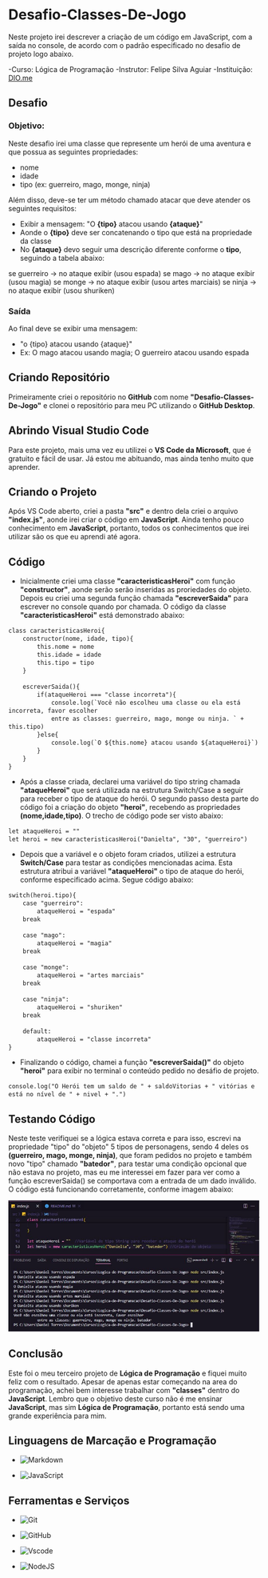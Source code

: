 # Desafio-Classes-De-Jogo

Neste projeto irei descrever a criação de um código em JavaScript, com a saída no console, de acordo com o padrão especificado no desafio de projeto logo abaixo.

-Curso: Lógica de Programação
-Instrutor: Felipe Silva Aguiar
-Instituição: [DIO.me](https://www.dio.me/)

## Desafio

### Objetivo:

Neste desafio irei uma classe que represente um herói de uma aventura e que possua as seguintes propriedades:

- nome
- idade
- tipo (ex: guerreiro, mago, monge, ninja)

Além disso, deve-se ter um método chamado atacar que deve atender os seguintes requisitos:

- Exibir a mensagem: "O __{tipo}__ atacou usando __{ataque}__"
- Aonde o __{tipo}__ deve ser concatenando o tipo que está na propriedade da classe
- No __{ataque}__ devo seguir uma descrição diferente conforme o __tipo__, seguindo a tabela abaixo:

se guerreiro -> no ataque exibir (usou espada)
se mago -> no ataque exibir (usou magia)
se monge -> no ataque exibir (usou artes marciais)
se ninja -> no ataque exibir (usou shuriken)

### Saída

Ao final deve se exibir uma mensagem:

- "o {tipo} atacou usando {ataque}"
- Ex: O mago atacou usando magia; O guerreiro atacou usando espada

## Criando Repositório

Primeiramente criei o repositório no __GitHub__ com nome __"Desafio-Classes-De-Jogo"__ e clonei o repositório para meu PC utilizando o __GitHub Desktop__.

## Abrindo Visual Studio Code

Para este projeto, mais uma vez eu utilizei o __VS Code da Microsoft__, que é gratuito e fácil de usar. Já estou me abituando, mas ainda tenho muito que aprender.

## Criando o Projeto

Após VS Code aberto, criei a pasta __"src"__ e dentro dela criei o arquivo __"index.js"__, aonde irei criar o código em __JavaScript__. Ainda tenho pouco conhecimento em  __JavaScript__, portanto, todos os conhecimentos que irei utilizar são os que eu aprendi até agora.

## Código

- Inicialmente criei uma classe __"caracteristicasHeroi"__ com função __"constructor"__, aonde serão serão inseridas as proriedades do objeto. Depois eu criei uma segunda função chamada __"escreverSaida"__ para escrever no console quando por chamada. O código da classe __"caracteristicasHeroi"__ está demonstrado abaixo:

```
class caracteristicasHeroi{
    constructor(nome, idade, tipo){
        this.nome = nome
        this.idade = idade
        this.tipo = tipo
    }

    escreverSaida(){
        if(ataqueHeroi === "classe incorreta"){
            console.log(`Você não escolheu uma classe ou ela está incorreta, favor escolher 
            entre as classes: guerreiro, mago, monge ou ninja. ` + this.tipo)
        }else{
            console.log(`O ${this.nome} atacou usando ${ataqueHeroi}`)
        }
    }
}
```

- Após a classe criada, declarei uma variável do tipo string chamada __"ataqueHeroi"__ que será utilizada na estrutura Switch/Case a seguir para receber o tipo de ataque do herói. O segundo passo desta parte do código foi a criação do objeto __"heroi"__, recebendo as propriedades __(nome,idade,tipo)__. O trecho de código pode ser visto abaixo:

```
let ataqueHeroi = ""
let heroi = new caracteristicasHeroi("Danielta", "30", "guerreiro")
```

- Depois que a variável e o objeto foram criados, utilizei a estrutura __Switch/Case__ para testar as condições mencionadas acima. Esta estrutura atribui a variável __"ataqueHeroi"__ o tipo de ataque do herói, conforme especificado acima. Segue código abaixo:

```
switch(heroi.tipo){ 
    case "guerreiro":
        ataqueHeroi = "espada"
    break

    case "mago":
        ataqueHeroi = "magia"
    break

    case "monge":
        ataqueHeroi = "artes marciais"
    break

    case "ninja":
        ataqueHeroi = "shuriken"
    break

    default:
        ataqueHeroi = "classe incorreta"
}
```

- Finalizando o código, chamei a função __"escreverSaida()"__ do objeto __"heroi"__ para exibir no terminal o conteúdo pedido no desáfio de projeto.

```
console.log("O Herói tem um saldo de " + saldoVitorias + " vitórias e está no nível de " + nivel + ".")
```

## Testando Código

Neste teste verifiquei se a lógica estava correta e para isso, escrevi na propriedade "tipo" do "objeto" 5 tipos de personagens, sendo 4 deles os __(guerreiro, mago, monge, ninja)__, que foram pedidos no projeto e também novo "tipo" chamado __"batedor"__, para testar uma condição opcional que não estava no projeto, mas eu me interessei em fazer para ver como a função escreverSaida() se comportava com a entrada de um dado inválido. O código está funcionando corretamente, conforme imagem abaixo:

<img src="Image/TestesTiposHerois.JPG">


## Conclusão

Este foi o meu terceiro projeto de __Lógica de Programação__ e fiquei muito feliz com o resultado. Apesar de apenas estar começando na area do programação, achei bem interesse trabalhar com __"classes"__ dentro do __JavaScript__. Lembro que o objetivo deste curso não é me ensinar __JavaScript__, mas sim __Lógica de Programação__, portanto está sendo uma grande experiência para mim.

## Linguagens de Marcação e Programação

- ![Markdown](https://img.shields.io/badge/Markdown-000?style=for-the-badge&logo=markdown)

- ![JavaScript](https://img.shields.io/badge/JavaScript-F7DF1E?style=for-the-badge&logo=javascript&logoColor=black)

## Ferramentas e Serviços

- ![Git](https://img.shields.io/badge/GIT-E44C30?style=for-the-badge&logo=git&logoColor=white)

- ![GitHub](https://img.shields.io/badge/GitHub-100000?style=for-the-badge&logo=github&logoColor=white)

- ![Vscode](https://img.shields.io/badge/Vscode-007ACC?style=for-the-badge&logo=visual-studio-code&logoColor=white)

- ![NodeJS](https://img.shields.io/badge/node.js-6DA55F?style=for-the-badge&logo=node.js&logoColor=white)